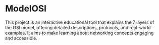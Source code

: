 # ModelOSI
This project is an interactive educational tool that explains the 7 layers of the OSI model, offering detailed descriptions, protocols, and real-world examples. It aims to make learning about networking concepts engaging and accessible.
